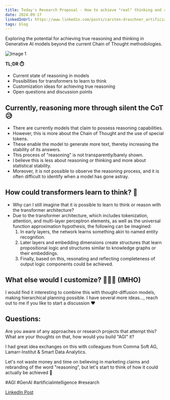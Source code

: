 ```yaml
---
title: Today's Research Proposal - How to achieve "real" thinking and reasoning in GenAI, rather than just relying on a silent Chain of Thought, as seen in ReflectionAI or possibly GPT-o1?
date: 2024-09-17
linkedInUrl: https://www.linkedin.com/posts/carsten-draschner_artificialintelligence-genai-sustainability-activity-7243978164564111361-12R6?utm_source=share&utm_medium=member_desktop
tags: blog
---
```


Exploring the potential for achieving true reasoning and thinking in Generative AI models beyond the current Chain of Thought methodologies.

![Image 1](/img/blog_images/1726499742573.jpeg)

**TL;DR ⏱️**
- Current state of reasoning in models
- Possibilities for transformers to learn to think
- Customization ideas for achieving true reasoning
- Open questions and discussion points

<!-- excerpt -->

## Currently, reasoning more through silent the CoT 😥

- There are currently models that claim to possess reasoning capabilities.
- However, this is more about the Chain of Thought and the use of special tokens.
- These enable the model to generate more text, thereby increasing the stability of its answers.
- This process of "reasoning" is not transparently/barely shown.
- I believe this is less about reasoning or thinking and more about statistical stability.
- Moreover, it is not possible to observe the reasoning process, and it is often difficult to identify when a model has gone astray.

## How could transformers learn to think? 🤯

- Why can I still imagine that it is possible to learn to think or reason with the transformer architecture?
- Due to the transformer architecture, which includes tokenization, attention, and multi-layer perceptron elements, as well as the universal function approximation hypothesis, the following can be imagined:
    1. In early layers, the network learns something akin to named entity recognition.
    2. Later layers and embedding dimensions create structures that learn propositional logic and structures similar to knowledge graphs or their embeddings.
    3. Finally, based on this, resonating and reflecting completeness of output logic components could be achieved.

## What else would I customize? 👨🏼‍💻 (IMHO)

I would find it interesting to combine this with thought-diffusion models, making hierarchical planning possible. I have several more ideas..., reach out to me if you like to start a discussion ❤️

## Questions:

Are you aware of any approaches or research projects that attempt this?
What are your thoughts on that, how would you build "AGI" it?

I had great idea exchanges on this with colleagues from Comma Soft AG, Lamarr-Institut & Smart Data Analytics.

Let's not waste money and time on believing in marketing claims and rebranding of the word "reasoning", but let's start to think of how it could actually be achieved 🤗

#AGI #GenAI #artificialintelligence #research

[LinkedIn Post](https://www.linkedin.com/posts/carsten-draschner_artificialintelligence-genai-sustainability-activity-7243978164564111361-12R6?utm_source=share&utm_medium=member_desktop)

